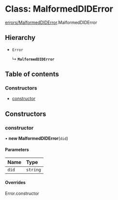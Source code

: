 # Class: MalformedDIDError

[errors/MalformedDIDError](../modules/errors_MalformedDIDError.md).MalformedDIDError

## Hierarchy

- `Error`

  ↳ **`MalformedDIDError`**

## Table of contents

### Constructors

- [constructor](errors_MalformedDIDError.MalformedDIDError.md#constructor)

## Constructors

### constructor

• **new MalformedDIDError**(`did`)

#### Parameters

| Name | Type |
| :------ | :------ |
| `did` | `string` |

#### Overrides

Error.constructor
